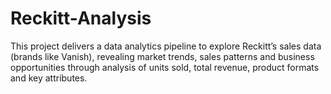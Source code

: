 # Reckitt-Analysis
This project delivers a data analytics pipeline to explore Reckitt’s sales data (brands like Vanish), revealing market trends, sales patterns and business opportunities through analysis of units sold, total revenue, product formats and key attributes.
